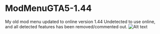 # ModMenuGTA5-1.44
My old mod menu updated to online version 1.44
Undetected to use online, and all detected features has been removed/commented out.
![Alt text](https://steamuserimages-a.akamaihd.net/ugc/949586755955472771/B542A3BF8DC48EBC27A6E9AD5830C6702B258BC0/ "ev0lution menu OLD 1.44")
